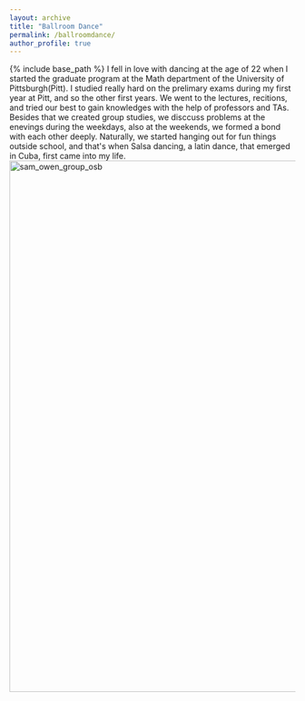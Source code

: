 ```yaml
---
layout: archive
title: "Ballroom Dance"
permalink: /ballroomdance/
author_profile: true
---
```


{% include base_path %}
I fell in love with dancing at the age of 22 when I started the graduate program at the Math department of the University of Pittsburgh(Pitt).
I studied really hard on the prelimary exams during my first year at Pitt, and so the other first years. We went to the lectures, recitions, and tried our best to gain knowledges with the help of professors and TAs. Besides that we created group studies, we disccuss problems at the enevings during the weekdays, also at the weekends, we formed a bond with each other deeply. Naturally, we started hanging out for fun things outside school, and that's when Salsa dancing, a latin dance, that emerged in Cuba, first came into my life.
<img width="935" alt="sam_owen_group_osb" src="https://user-images.githubusercontent.com/66021647/213876262-f6f6a912-2599-4051-9569-02bcf7891fc8.png">
